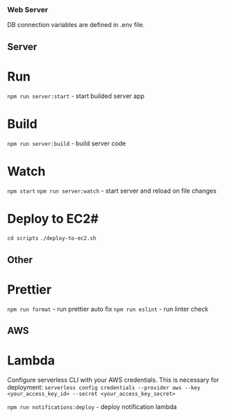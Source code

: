 ### Web Server ###
DB connection variables are defined in .env file. 


## Server ##
# Run #

`npm run server:start` - start builded server app
# Build #
`npm run server:build` - build server code

# Watch #
`npm start`
`npm run server:watch` - start server and reload on file changes

# Deploy to EC2#
`cd scripts`
`./deploy-to-ec2.sh`

## Other ##
# Prettier #
`npm run format` - run prettier auto fix
`npm run eslint` - run linter check

## AWS ##
# Lambda #
 Configure serverless CLI with your AWS credentials. This is necessary for deployment:
`serverless config credentials --provider aws --key <your_access_key_id> --secret <your_access_key_secret>`

`npm run notifications:deploy` - deploy notification lambda
